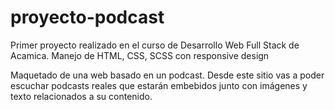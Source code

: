 # proyecto-podcast

Primer proyecto realizado en el curso de Desarrollo Web Full Stack de Acamica.
Manejo de HTML, CSS, SCSS con responsive design


Maquetado de una web basado en un podcast. Desde este sitio vas a poder escuchar podcasts reales que estarán embebidos junto con imágenes y texto relacionados a su contenido.
